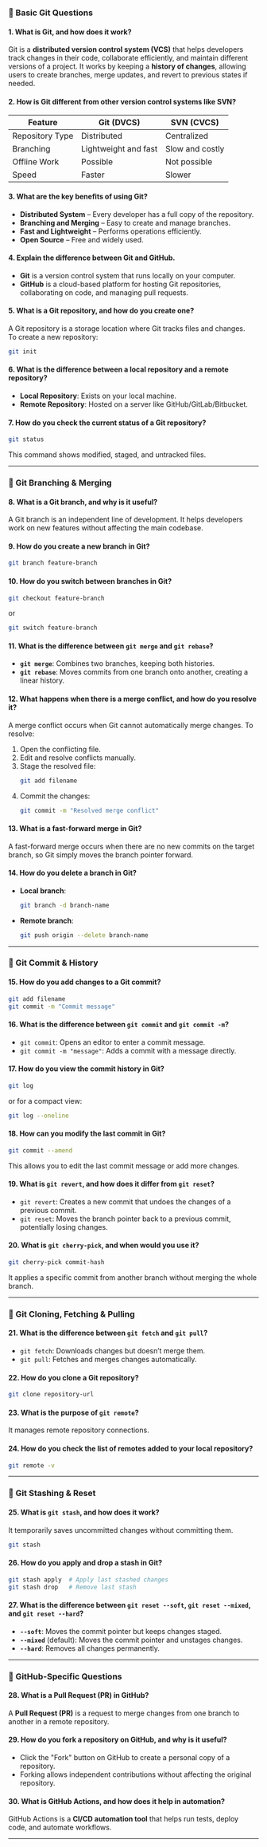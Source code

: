### **🔹 Basic Git Questions**  

#### **1. What is Git, and how does it work?**  
Git is a **distributed version control system (VCS)** that helps developers track changes in their code, collaborate efficiently, and maintain different versions of a project. It works by keeping a **history of changes**, allowing users to create branches, merge updates, and revert to previous states if needed.

#### **2. How is Git different from other version control systems like SVN?**  
| Feature      | Git (DVCS)      | SVN (CVCS) |
|-------------|----------------|------------|
| Repository Type | Distributed | Centralized |
| Branching  | Lightweight and fast | Slow and costly |
| Offline Work | Possible | Not possible |
| Speed | Faster | Slower |

#### **3. What are the key benefits of using Git?**  
- **Distributed System** – Every developer has a full copy of the repository.  
- **Branching and Merging** – Easy to create and manage branches.  
- **Fast and Lightweight** – Performs operations efficiently.  
- **Open Source** – Free and widely used.  

#### **4. Explain the difference between Git and GitHub.**  
- **Git** is a version control system that runs locally on your computer.  
- **GitHub** is a cloud-based platform for hosting Git repositories, collaborating on code, and managing pull requests.  

#### **5. What is a Git repository, and how do you create one?**  
A Git repository is a storage location where Git tracks files and changes.  
To create a new repository:  
```sh
git init
```

#### **6. What is the difference between a local repository and a remote repository?**  
- **Local Repository**: Exists on your local machine.  
- **Remote Repository**: Hosted on a server like GitHub/GitLab/Bitbucket.  

#### **7. How do you check the current status of a Git repository?**  
```sh
git status
```
This command shows modified, staged, and untracked files.

---

### **🔹 Git Branching & Merging**  

#### **8. What is a Git branch, and why is it useful?**  
A Git branch is an independent line of development. It helps developers work on new features without affecting the main codebase.

#### **9. How do you create a new branch in Git?**  
```sh
git branch feature-branch
```

#### **10. How do you switch between branches in Git?**  
```sh
git checkout feature-branch
```
or  
```sh
git switch feature-branch
```

#### **11. What is the difference between `git merge` and `git rebase`?**  
- **`git merge`**: Combines two branches, keeping both histories.  
- **`git rebase`**: Moves commits from one branch onto another, creating a linear history.

#### **12. What happens when there is a merge conflict, and how do you resolve it?**  
A merge conflict occurs when Git cannot automatically merge changes. To resolve:  
1. Open the conflicting file.  
2. Edit and resolve conflicts manually.  
3. Stage the resolved file:  
   ```sh
   git add filename
   ```
4. Commit the changes:  
   ```sh
   git commit -m "Resolved merge conflict"
   ```

#### **13. What is a fast-forward merge in Git?**  
A fast-forward merge occurs when there are no new commits on the target branch, so Git simply moves the branch pointer forward.

#### **14. How do you delete a branch in Git?**  
- **Local branch**:  
  ```sh
  git branch -d branch-name
  ```
- **Remote branch**:  
  ```sh
  git push origin --delete branch-name
  ```

---

### **🔹 Git Commit & History**  

#### **15. How do you add changes to a Git commit?**  
```sh
git add filename
git commit -m "Commit message"
```

#### **16. What is the difference between `git commit` and `git commit -m`?**  
- `git commit`: Opens an editor to enter a commit message.  
- `git commit -m "message"`: Adds a commit with a message directly.

#### **17. How do you view the commit history in Git?**  
```sh
git log
```
or for a compact view:  
```sh
git log --oneline
```

#### **18. How can you modify the last commit in Git?**  
```sh
git commit --amend
```
This allows you to edit the last commit message or add more changes.

#### **19. What is `git revert`, and how does it differ from `git reset`?**  
- `git revert`: Creates a new commit that undoes the changes of a previous commit.  
- `git reset`: Moves the branch pointer back to a previous commit, potentially losing changes.

#### **20. What is `git cherry-pick`, and when would you use it?**  
```sh
git cherry-pick commit-hash
```
It applies a specific commit from another branch without merging the whole branch.

---

### **🔹 Git Cloning, Fetching & Pulling**  

#### **21. What is the difference between `git fetch` and `git pull`?**  
- `git fetch`: Downloads changes but doesn’t merge them.  
- `git pull`: Fetches and merges changes automatically.

#### **22. How do you clone a Git repository?**  
```sh
git clone repository-url
```

#### **23. What is the purpose of `git remote`?**  
It manages remote repository connections.

#### **24. How do you check the list of remotes added to your local repository?**  
```sh
git remote -v
```

---

### **🔹 Git Stashing & Reset**  

#### **25. What is `git stash`, and how does it work?**  
It temporarily saves uncommitted changes without committing them.  
```sh
git stash
```

#### **26. How do you apply and drop a stash in Git?**  
```sh
git stash apply  # Apply last stashed changes
git stash drop   # Remove last stash
```

#### **27. What is the difference between `git reset --soft`, `git reset --mixed`, and `git reset --hard`?**  
- **`--soft`**: Moves the commit pointer but keeps changes staged.  
- **`--mixed`** (default): Moves the commit pointer and unstages changes.  
- **`--hard`**: Removes all changes permanently.

---

### **🔹 GitHub-Specific Questions**  

#### **28. What is a Pull Request (PR) in GitHub?**  
A **Pull Request (PR)** is a request to merge changes from one branch to another in a remote repository.

#### **29. How do you fork a repository on GitHub, and why is it useful?**  
- Click the "Fork" button on GitHub to create a personal copy of a repository.  
- Forking allows independent contributions without affecting the original repository.

#### **30. What is GitHub Actions, and how does it help in automation?**  
GitHub Actions is a **CI/CD automation tool** that helps run tests, deploy code, and automate workflows.

---
